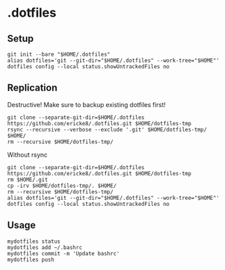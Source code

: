 # .dotfiles

## Setup
```
git init --bare "$HOME/.dotfiles"
alias dotfiles='git --git-dir="$HOME/.dotfiles" --work-tree="$HOME"'
dotfiles config --local status.showUntrackedFiles no
```

## Replication
Destructive! Make sure to backup existing dotfiles first!

```
git clone --separate-git-dir=$HOME/.dotfiles https://github.com/ericke8/.dotfiles.git $HOME/dotfiles-tmp
rsync --recursive --verbose --exclude '.git' $HOME/dotfiles-tmp/ $HOME/
rm --recursive $HOME/dotfiles-tmp/
```

Without rsync
```
git clone --separate-git-dir=$HOME/.dotfiles https://github.com/ericke8/.dotfiles.git $HOME/dotfiles-tmp
rm $HOME/.git
cp -irv $HOME/dotfiles-tmp/. $HOME/
rm --recursive $HOME/dotfiles-tmp/
alias dotfiles='git --git-dir="$HOME/.dotfiles" --work-tree="$HOME"'
dotfiles config --local status.showUntrackedFiles no
```

## Usage
```
mydotfiles status
mydotfiles add ~/.bashrc
mydotfiles commit -m 'Update bashrc'
mydotfiles push
```
